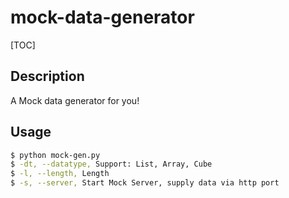 # mock-data-generator

[TOC]

## Description
A Mock data generator for you!

## Usage
```sh
$ python mock-gen.py
$ -dt, --datatype, Support: List, Array, Cube
$ -l, --length, Length
$ -s, --server, Start Mock Server, supply data via http port
```